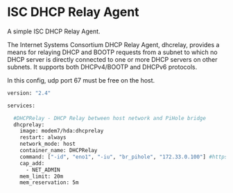 # ISC DHCP Relay Agent

A simple ISC DHCP Relay Agent.

The Internet Systems Consortium DHCP Relay Agent, dhcrelay, provides a means for relaying DHCP and BOOTP requests from a subnet to which no DHCP server is directly connected to one or more DHCP servers on other subnets. It supports both DHCPv4/BOOTP and DHCPv6 protocols. 

In this config, udp port 67 must be free on the host.

```bash
version: "2.4"

services:

  #DHCPRelay - DHCP Relay between host network and PiHole bridge
  dhcprelay:
    image: modem7/hda:dhcprelay
    restart: always
    network_mode: host
    container_name: DHCPRelay
    command: ["-id", "eno1", "-iu", "br_pihole", "172.33.0.100"] #https://fedoramagazine.org/build-network-bridge-fedora/
    cap_add:
      - NET_ADMIN
    mem_limit: 20m
    mem_reservation: 5m
```